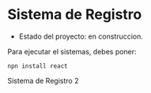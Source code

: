 <h1>Sistema de Registro</h1>

- Estado del proyecto: en construccion.

Para ejecutar el sistemas, debes poner:

```npn install react```

Sistema de Registro 2

